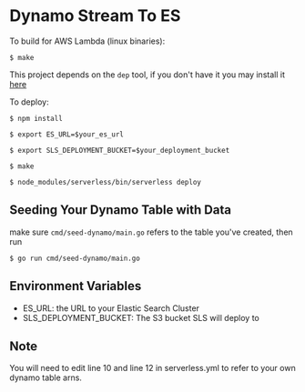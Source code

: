 # Dynamo Stream To ES

To build for AWS Lambda (linux binaries):

`$ make`

This project depends on the `dep` tool, if you don't have it you may install it [here](https://github.com/golang/dep)

To deploy:

`$ npm install`

`$ export ES_URL=$your_es_url`

`$ export SLS_DEPLOYMENT_BUCKET=$your_deployment_bucket`

`$ make`

`$ node_modules/serverless/bin/serverless deploy`

## Seeding Your Dynamo Table with Data

make sure `cmd/seed-dynamo/main.go` refers to the table you've created, then run

`$ go run cmd/seed-dynamo/main.go`

## Environment Variables

- ES_URL: the URL to your Elastic Search Cluster
- SLS_DEPLOYMENT_BUCKET: The S3 bucket SLS will deploy to

## Note

You will need to edit line 10 and line 12 in serverless.yml to refer to your own dynamo table arns.
